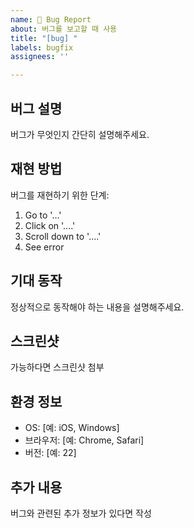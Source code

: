 ```yaml
---
name: 🐛 Bug Report
about: 버그를 보고할 때 사용
title: "[bug] "
labels: bugfix
assignees: ''

---
```


## 버그 설명
버그가 무엇인지 간단히 설명해주세요.

## 재현 방법
버그를 재현하기 위한 단계:
1. Go to '...'
2. Click on '....'
3. Scroll down to '....'
4. See error

## 기대 동작
정상적으로 동작해야 하는 내용을 설명해주세요.

## 스크린샷
가능하다면 스크린샷 첨부

## 환경 정보
- OS: [예: iOS, Windows]
- 브라우저: [예: Chrome, Safari]
- 버전: [예: 22]

## 추가 내용
버그와 관련된 추가 정보가 있다면 작성
